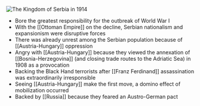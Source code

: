 
![The Kingdom of Serbia in 1914](https://upload.wikimedia.org/wikipedia/commons/thumb/9/9b/Kingdom_of_Serbia_%281914%29.svg/250px-Kingdom_of_Serbia_%281914%29.svg.png)

- Bore the greatest responsibility for the outbreak of World War I
- With the [[Ottoman Empire]] on the decline, Serbian nationalism and expansionism were disruptive forces
- There was already unrest among the Serbian population because of [[Austria-Hungary]] oppression
- Angry with [[Austria-Hungary]] because they viewed the annexation of [[Bosnia-Herzegovina]] (and closing trade routes to the Adriatic Sea) in 1908 as a provocation
- Backing the Black Hand terrorists after [[Franz Ferdinand]] assassination was extraordinarily irresponsible
- Seeing [[Austria-Hungary]] make the first move, a domino effect of mobilization occurred
- Backed by [[Russia]] because they feared an Austro-German pact